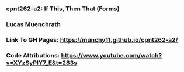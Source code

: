 ### cpnt262-a2: If This, Then That (Forms)

### Lucas Muenchrath

### Link To GH Pages: https://munchy11.github.io/cpnt262-a2/

### Code Attributions: https://www.youtube.com/watch?v=XYzSyPlY7_E&t=283s
